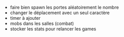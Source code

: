 - faire bien spawn les portes aléatoirement le nombre
- changer le déplacement avec un seul caractère
- timer à ajouter
- mobs dans les salles (combat)
- stocker les stats pour relancer les games
